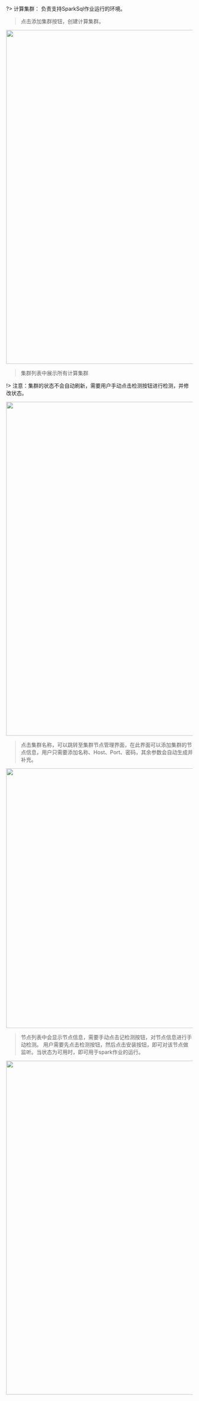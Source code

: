 ?> 计算集群： 负责支持SparkSql作业运行的环境。

> 点击添加集群按钮，创建计算集群。

<img src="https://img.isxcode.com/picgo/20230415165827.png" width="900">

> 集群列表中展示所有计算集群

!> 注意：集群的状态不会自动刷新，需要用户手动点击检测按钮进行检测，并修改状态。

<img src="https://img.isxcode.com/picgo/20230415165505.png" width="900">

> 点击集群名称，可以跳转至集群节点管理界面，在此界面可以添加集群的节点信息，用户只需要添加名称、Host、Port、密码，其余参数会自动生成并补充。 

<img src="https://img.isxcode.com/picgo/20230415165913.png" width="700">

> 节点列表中会显示节点信息，需要手动点击记检测按钮，对节点信息进行手动检测。
> 用户需要先点击检测按钮，然后点击安装按钮，即可对该节点做监听。当状态为可用时，即可用于spark作业的运行。

<img src="https://img.isxcode.com/picgo/20230415165616.png" width="900">
